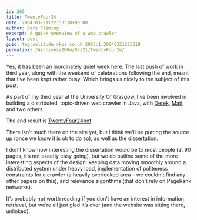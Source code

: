 ```yaml
---
id: 265
title: TwentyFour24
date: 2004-03-21T22:53:18+00:00
author: Gary Fleming
excerpt: A quick overview of a web crawler
layout: post
guid: tag:solitude.vkps.co.uk,2003:1,20040321225318
permalink: /Archives/2004/03/21/TwentyFour24/
---
```

Yes, it has been an inordinately quiet week here. The last push of work in third year, along with the weekend of celebrations following the end, meant that I&#8217;ve been kept rather busy. Which brings us nicely to the subject of this post.

As part of my third year at the University Of Glasgow, I&#8217;ve been involved in building a distributed, topic-driven web crawler in Java, with [Derek](http://www.mrry.co.uk), [Matt](http://www.iratescotsman.com) and two others.

The end result is [TwentyFour24bot](http://www.twentyfour24.com).

There isn&#8217;t much there on the site yet, but I think we&#8217;ll be putting the source up (once we know it is ok to do so), as well as the dissertation.

I don&#8217;t know how interesting the dissertation would be to most people (at 90 pages, it&#8217;s not exactly easy going), but we do outline some of the more interesting aspects of the design: keeping data moving smoothly around a distributed system under heavy load, implementation of politeness constraints for a crawler (a heavily overlooked area &#8211; we couldn&#8217;t find any other papers on this), and relevance algorithms (that don&#8217;t rely on PageRank networks).

It&#8217;s probably not worth reading if you don&#8217;t have an interest in information retrieval, but we&#8217;re all just glad it&#8217;s over (and the website was sitting there, unlinked).